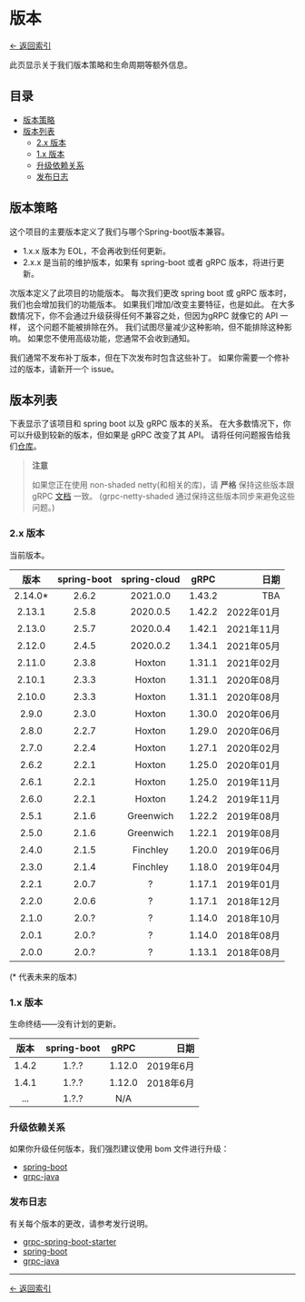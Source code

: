# 版本

[<- 返回索引](index.md)

此页显示关于我们版本策略和生命周期等额外信息。

## 目录 <!-- omit in toc -->

- [版本策略](#versioning-policy)
- [版本列表](#version-table)
  - [2.x 版本](#version-2x)
  - [1.x 版本](#version-1x)
  - [升级依赖关系](#upgrading-dependencies)
  - [发布日志](#release-notes)

## 版本策略

这个项目的主要版本定义了我们与哪个Spring-boot版本兼容。

- 1.x.x  版本为 EOL，不会再收到任何更新。
- 2.x.x 是当前的维护版本，如果有 spring-boot 或者 gRPC 版本，将进行更新。

次版本定义了此项目的功能版本。 每次我们更改 spring boot 或 gRPC 版本时，我们也会增加我们的功能版本。 如果我们增加/改变主要特征，也是如此。 在大多数情况下，你不会通过升级获得任何不兼容之处，但因为gRPC 就像它的 API 一样， 这个问题不能被排除在外。 我们试图尽量减少这种影响，但不能排除这种影响。 如果您不使用高级功能，您通常不会收到通知。

我们通常不发布补丁版本，但在下次发布时包含这些补丁。 如果你需要一个修补过的版本，请新开一个 issue。

## 版本列表

下表显示了该项目和 spring boot 以及 gRPC 版本的关系。 在大多数情况下，你可以升级到较新的版本，但如果是 gRPC 改变了其 API。 请将任何问题报告给我们[仓库](https://github.com/yidongnan/grpc-spring-boot-starter/issues)。

> **注意**
>
> 如果您正在使用 non-shaded netty(和相关的库)，请 **严格** 保持这些版本跟 gRPC [文档](https://github.com/grpc/grpc-java/blob/master/SECURITY.md#netty) 一致。 (grpc-netty-shaded 通过保持这些版本同步来避免这些问题。)

### 2.x 版本

当前版本。

|   版本    | spring-boot | spring-cloud |  gRPC  |       日期  |
|:---------:|:-----------:|:-----------:|:------:| ----------:|
|   2.14.0* |    2.6.2    |   2021.0.0  | 1.43.2 |    TBA     |
|   2.13.1  |    2.5.8    |   2020.0.5  | 1.42.2 | 2022年01月 |
|   2.13.0  |    2.5.7    |   2020.0.4  | 1.42.1 | 2021年11月 |
|   2.12.0  |    2.4.5    |   2020.0.2  | 1.34.1 | 2021年05月 |
|   2.11.0  |    2.3.8    |    Hoxton   | 1.31.1 | 2021年02月 |
|   2.10.1  |    2.3.3    |    Hoxton   | 1.31.1 | 2020年08月 |
|   2.10.0  |    2.3.3    |    Hoxton   | 1.31.1 | 2020年08月 |
|   2.9.0   |    2.3.0    |    Hoxton   | 1.30.0 | 2020年06月 |
|   2.8.0   |    2.2.7    |    Hoxton   | 1.29.0 | 2020年06月 |
|   2.7.0   |    2.2.4    |    Hoxton   | 1.27.1 | 2020年02月 |
|   2.6.2   |    2.2.1    |    Hoxton   | 1.25.0 | 2020年01月 |
|   2.6.1   |    2.2.1    |    Hoxton   | 1.25.0 | 2019年11月 |
|   2.6.0   |    2.2.1    |    Hoxton   | 1.24.2 | 2019年11月 |
|   2.5.1   |    2.1.6    |  Greenwich  | 1.22.2 | 2019年08月 |
|   2.5.0   |    2.1.6    |  Greenwich  | 1.22.1 | 2019年08月 |
|   2.4.0   |    2.1.5    |   Finchley  | 1.20.0 | 2019年06月 |
|   2.3.0   |    2.1.4    |   Finchley  | 1.18.0 | 2019年04月 |
|   2.2.1   |    2.0.7    |      ?      | 1.17.1 | 2019年01月 |
|   2.2.0   |    2.0.6    |      ?      | 1.17.1 | 2018年12月 |
|   2.1.0   |    2.0.?    |      ?      | 1.14.0 | 2018年10月 |
|   2.0.1   |    2.0.?    |      ?      | 1.14.0 | 2018年08月 |
|   2.0.0   |    2.0.?    |      ?      | 1.13.1 | 2018年08月 |

(* 代表未来的版本)

### 1.x 版本

生命终结——没有计划的更新。

|  版本   | spring-boot |  gRPC  |      日期 |
|:-----:|:-----------:|:------:| -------:|
| 1.4.2 |    1.?.?    | 1.12.0 | 2019年6月 |
| 1.4.1 |    1.?.?    | 1.12.0 | 2018年6月 |
|  ...  |    1.?.?    |  N/A   |         |

### 升级依赖关系

如果你升级任何版本，我们强烈建议使用 bom 文件进行升级：

- [spring-boot](https://mvnrepository.com/artifact/org.springframework.boot/spring-boot-starter-parent)
- [grpc-java](https://mvnrepository.com/artifact/io.grpc/grpc-bom)

### 发布日志

有关每个版本的更改，请参考发行说明。

- [grpc-spring-boot-starter](https://github.com/yidongnan/grpc-spring-boot-starter/releases)
- [spring-boot](https://github.com/spring-projects/spring-boot/releases)
- [grpc-java](https://github.com/grpc/grpc-java/releases)

----------

[<- 返回索引](index.md)
